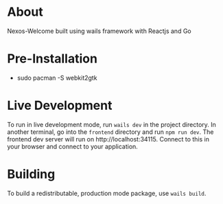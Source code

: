 

# About

Nexos-Welcome built using wails framework with Reactjs and Go

# Pre-Installation

- sudo pacman -S webkit2gtk

# Live Development

To run in live development mode, run `wails dev` in the project directory. In another terminal, go into the `frontend`
directory and run `npm run dev`. The frontend dev server will run on http://localhost:34115. Connect to this in your
browser and connect to your application.

# Building

To build a redistributable, production mode package, use `wails build`.
